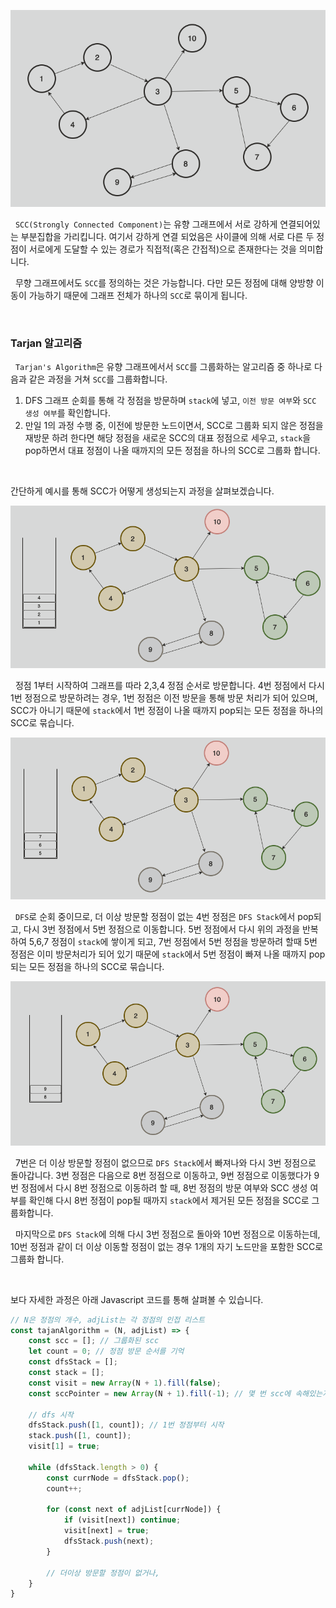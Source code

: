 
![strongly connected components|600](../images/stronglyconnectedcomponents.png)

&nbsp;&nbsp;`SCC(Strongly Connected Component)`는 유향 그래프에서 서로 강하게 연결되어있는 부분집합을 가리킵니다. 여기서 강하게 연결 되었음은 사이클에 의해 서로 다른 두 정점이 서로에게 도달할 수 있는 경로가 직접적(혹은 간접적)으로 존재한다는 것을 의미합니다.

&nbsp;&nbsp;무향 그래프에서도 `SCC`를 정의하는 것은 가능합니다. 다만 모든 정점에 대해 양방향 이동이 가능하기 때문에 그래프 전체가 하나의 `SCC`로 묶이게 됩니다.

<br>

### Tarjan 알고리즘

&nbsp;&nbsp;`Tarjan's Algorithm`은 유향 그래프에서서 `SCC`를 그룹화하는 알고리즘 중 하나로 다음과 같은 과정을 거쳐 `SCC`를 그룹화합니다.

1. DFS 그래프 순회를 통해 각 정점을 방문하며 `stack`에 넣고, `이전 방문 여부`와 `SCC 생성 여부`를 확인합니다.
2. 만일 1의 과정 수행 중, 이전에 방문한 노드이면서, SCC로 그룹화 되지 않은 정점을 재방문 하려 한다면 해당 정점을 새로운 SCC의 대표 정점으로 세우고, `stack`을 pop하면서 대표 정점이 나올 때까지의 모든 정점을 하나의 SCC로 그룹화 합니다.

<br>

간단하게 예시를 통해 SCC가 어떻게 생성되는지 과정을 살펴보겠습니다.

![tarjan stage 01|600](../images/sccstage01.png)

&nbsp;&nbsp;정점 1부터 시작하여 그래프를 따라 2,3,4 정점 순서로 방문합니다. 4번 정점에서 다시 1번 정점으로 방문하려는 경우, 1번 정점은 이전 방문을 통해 방문 처리가 되어 있으며, SCC가 아니기 때문에 `stack`에서 1번 정점이 나올 때까지 pop되는 모든 정점을 하나의 SCC로 묶습니다.

![tarjan stage 02|600](../images/sccstage02.png)

&nbsp;&nbsp;`DFS`로 순회 중이므로, 더 이상 방문할 정점이 없는 4번 정점은 `DFS Stack`에서 pop되고, 다시 3번 정점에서 5번 정점으로 이동합니다. 5번 정점에서 다시 위의 과정을 반복하여 5,6,7 정점이 `stack`에 쌓이게 되고, 7번 정점에서 5번 정점을 방문하려 할때 5번 정점은 이미 방문처리가 되어 있기 때문에 `stack`에서 5번 정점이 빠져 나올 때까지 pop되는 모든 정점을 하나의 SCC로 묶습니다.

![tarjan stage 03|600](../images/sccstage03.png)

&nbsp;&nbsp;7번은 더 이상 방문할 정점이 없으므로 `DFS Stack`에서 빠져나와 다시 3번 정점으로 돌아갑니다. 3번 정점은 다음으로 8번 정점으로 이동하고, 9번 정점으로 이동했다가 9번 정점에서 다시 8번 정점으로 이동하려 할 때, 8번 정점의 방문 여부와 SCC 생성 여부를 확인해 다시 8번 정점이 pop될 때까지 `stack`에서 제거된 모든 정점을 SCC로 그룹화합니다.

&nbsp;&nbsp;마지막으로 `DFS Stack`에 의해 다시 3번 정점으로 돌아와 10번 정점으로 이동하는데, 10번 정점과 같이 더 이상 이동할 정점이 없는 경우 1개의 자기 노드만을 포함한 SCC로 그룹화 합니다.

<br>

보다 자세한 과정은 아래 Javascript 코드를 통해 살펴볼 수 있습니다.

```javascript
// N은 정점의 개수, adjList는 각 정점의 인접 리스트
const tajanAlgorithm = (N, adjList) => {
	const scc = []; // 그룹화된 scc
	let count = 0; // 정점 방문 순서를 기억
	const dfsStack = [];
	const stack = [];
	const visit = new Array(N + 1).fill(false);
	const sccPointer = new Array(N + 1).fill(-1); // 몇 번 scc에 속해있는지 체크

	// dfs 시작
	dfsStack.push([1, count]); // 1번 정점부터 시작
	stack.push([1, count]);
	visit[1] = true;
	
	while (dfsStack.length > 0) {
		const currNode = dfsStack.pop();
		count++;
		
		for (const next of adjList[currNode]) {
			if (visit[next]) continue;
			visit[next] = true;
			dfsStack.push(next);
		}

		// 더이상 방문할 정점이 없거나, 
	}
}
```